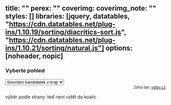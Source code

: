 title: ""
perex: ""
coverimg:
coverimg_note: ""
styles: []
libraries: [jquery, datatables, "https://cdn.datatables.net/plug-ins/1.10.19/sorting/diacritics-sort.js", "https://cdn.datatables.net/plug-ins/1.10.21/sorting/natural.js"]
options: [noheader, nopic]
---

<wide><div id="kandidatky">

<h3 id="pohled">Vyberte pohled</h3>

<select id="pohledSelect">
  <option value="kraj">Srovnání kandidátek v kraji</option>
  <option value="strana">Srovnání kandidátek strany</option>
</select>

<div id="secondLevel"></div>

<div id="detail"></div>

<div style="text-align: right;"><small>Zdroj dat: <a href="https://volby.cz/opendata/kz2020/kz2020_opendata.htm">volby.cz</a></small></div>

</div></wide>

výběr podle strany: teď není vidět do koalic

